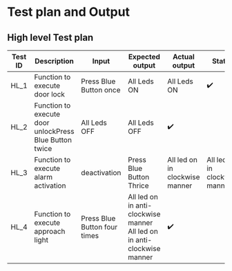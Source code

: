 # Test plan and Output
## High level Test plan


|Test ID|	Description	| Input|	Expected output|	Actual output|	Status|
|--|--|---|---|---|---|
|HL_1	|Function to execute door lock	|Press Blue Button once|	All Leds ON|	All Leds ON|:heavy_check_mark: |
|HL_2	|Function to execute door unlockPress Blue Button twice|	All Leds OFF|	All Leds OFF|	:heavy_check_mark: |
|HL_3	|Function to execute alarm activation|deactivation	|Press Blue Button Thrice|	All led on in clockwise manner|	All led on in clockwise manner|:heavy_check_mark: |
|HL_4	|Function to execute approach light	|Press Blue Button four times|	All led on in anti-clockwise manner	 All led on in anti-clockwise manner|	:heavy_check_mark: |

